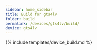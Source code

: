 ```yaml
---
sidebar: home_sidebar
title: Build for gts4lv
folder: build
permalink: /devices/gts4lv/build/
device: gts4lv
---
```

{% include templates/device_build.md %}
